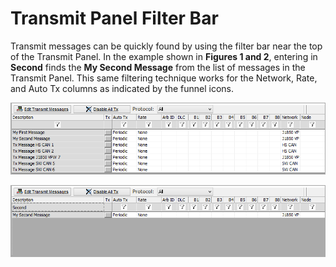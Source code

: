 # Transmit Panel Filter Bar

Transmit messages can be quickly found by using the filter bar near the top of the Transmit Panel. In the example shown in **Figures 1 and 2**, entering in **Second** finds the **My Second Message** from the list of messages in the Transmit Panel. This same filtering technique works for the Network, Rate, and Auto Tx columns as indicated by the funnel icons.

![Figure 1: List of messages before filter bar applied.](../../../.gitbook/assets/spyfiltertxpanel1.gif)

![Figure 2: List of messages after filter bar "second" applied.](../../../.gitbook/assets/spyfiltertxpanel2.gif)
